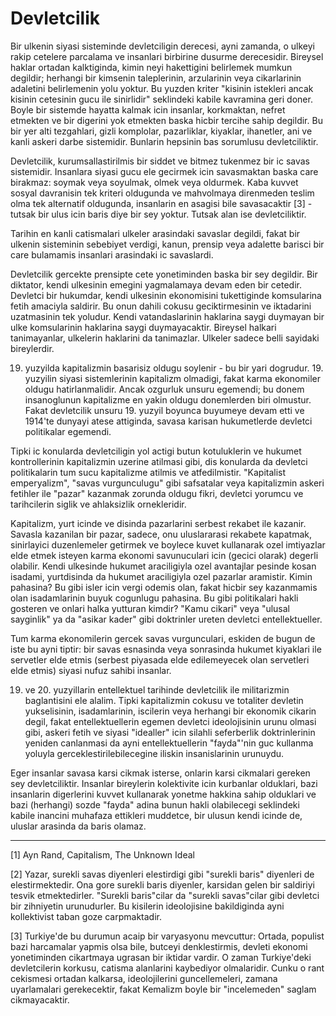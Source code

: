 # Devletcilik

Bir ulkenin siyasi sisteminde devletciligin derecesi, ayni zamanda, o
ulkeyi rakip cetelere parcalama ve insanlari birbirine dusurme
derecesidir. Bireysel haklar ortadan kalktiginda, kimin neyi
hakettigini belirlemek mumkun degildir; herhangi bir kimsenin
taleplerinin, arzularinin veya cikarlarinin adaletini belirlemenin
yolu yoktur. Bu yuzden kriter "kisinin istekleri ancak kisinin
cetesinin gucu ile sinirlidir" seklindeki kabile kavramina geri
doner. Boyle bir sistemde hayatta kalmak icin insanlar, korkmaktan,
nefret etmekten ve bir digerini yok etmekten baska hicbir tercihe
sahip degildir. Bu bir yer alti tezgahlari, gizli komplolar,
pazarliklar, kiyaklar, ihanetler, ani ve kanli askeri darbe
sistemidir. Bunlarin hepsinin bas sorumlusu devletciliktir.

Devletcilik, kurumsallastirilmis bir siddet ve bitmez tukenmez bir ic
savas sistemidir. Insanlara siyasi gucu ele gecirmek icin savasmaktan
baska care birakmaz: soymak veya soyulmak, olmek veya oldurmek. Kaba
kuvvet sosyal davranisin tek kriteri oldugunda ve mahvolmaya
direnmeden teslim olma tek alternatif oldugunda, insanlarin en asagisi
bile savasacaktir [3] - tutsak bir ulus icin baris diye bir sey
yoktur. Tutsak alan ise devletciliktir.

Tarihin en kanli catismalari ulkeler arasindaki savaslar degildi,
fakat bir ulkenin sisteminin sebebiyet verdigi, kanun, prensip veya
adalette barisci bir care bulamamis insanlari arasindaki ic
savaslardi.

Devletcilik gercekte prensipte cete yonetiminden baska bir sey
degildir. Bir diktator, kendi ulkesinin emegini yagmalamaya devam eden
bir cetedir. Devletci bir hukumdar, kendi ulkesinin ekonomisini
tukettiginde komsularina fetih amaciyla saldirir. Bu onun dahili
cokusu geciktirmesinin ve iktadarini uzatmasinin tek yoludur. Kendi
vatandaslarinin haklarina saygi duymayan bir ulke komsularinin
haklarina saygi duymayacaktir. Bireysel halkari tanimayanlar,
ulkelerin haklarini da tanimazlar. Ulkeler sadece belli sayidaki
bireylerdir.

19. yuzyilda kapitalizmin basarisiz oldugu soylenir - bu bir yari
dogrudur. 19. yuzyilin siyasi sistemlerinin kapitalizm olmadigi, fakat
karma ekonomiler oldugu hatirlanmalidir. Ancak ozgurluk unsuru
egemendi; bu donem insanoglunun kapitalizme en yakin oldugu
donemlerden biri olmustur. Fakat devletcilik unsuru 19. yuzyil boyunca
buyumeye devam etti ve 1914'te dunyayi atese attiginda, savasa karisan
hukumetlerde devletci politikalar egemendi.

Tipki ic konularda devletciligin yol actigi butun kotuluklerin ve
hukumet kontrollerinin kapitalizmin uzerine atilmasi gibi, dis
konularda da devletci politikalarin tum sucu kapitalizme atilmis ve
atfedilmistir. "Kapitalist emperyalizm", "savas vurgunculugu" gibi
safsatalar veya kapitalizmin askeri fetihler ile "pazar" kazanmak
zorunda oldugu fikri, devletci yorumcu ve tarihcilerin siglik ve
ahlaksizlik ornekleridir.

Kapitalizm, yurt icinde ve disinda pazarlarini serbest rekabet ile
kazanir. Savasla kazanilan bir pazar, sadece, onu uluslararasi
rekabete kapatmak, sinirlayici duzenlemeler getirmek ve boylece kuvet
kullanarak ozel imtiyazlar elde etmek isteyen karma ekonomi
savunuculari icin (gecici olarak) degerli olabilir. Kendi ulkesinde
hukumet araciligiyla ozel avantajlar pesinde kosan isadami,
yurtdisinda da hukumet araciligiyla ozel pazarlar aramistir. Kimin
pahasina? Bu gibi isler icin vergi odemis olan, fakat hicbir sey
kazanmamis olan isadamlarinin buyuk cogunlugu pahasina. Bu gibi
politikalari hakli gosteren ve onlari halka yutturan kimdir? "Kamu
cikari" veya "ulusal sayginlik" ya da "asikar kader" gibi doktrinler
ureten devletci entellektueller.

Tum karma ekonomilerin gercek savas vurgunculari, eskiden de bugun de
iste bu ayni tiptir: bir savas esnasinda veya sonrasinda hukumet
kiyaklari ile servetler elde etmis (serbest piyasada elde edilemeyecek
olan servetleri elde etmis) siyasi nufuz sahibi insanlar.

19. ve 20. yuzyillarin entellektuel tarihinde devletcilik ile
militarizmin baglantisini ele alalim. Tipki kapitalizmin cokusu ve
totaliter devletin yukselisinin, isadamlarinin, iscilerin veya
herhangi bir ekonomik cikarin degil, fakat entellektuellerin egemen
devletci ideolojisinin urunu olmasi gibi, askeri fetih ve siyasi
"idealler" icin silahli seferberlik doktrinlerinin yeniden canlanmasi
da ayni entellektuellerin "fayda"'nin guc kullanma yoluyla
gerceklestirilebilecegine iliskin insanislarinin urunuydu.

Eger insanlar savasa karsi cikmak isterse, onlarin karsi cikmalari
gereken sey devletciliktir. Insanlar bireylerin kolektivite icin
kurbanlar olduklari, bazi insanlarin digerlerini kuvvet kullanarak
yonetme hakkina sahip olduklari ve bazi (herhangi) sozde "fayda" adina
bunun hakli olabilecegi seklindeki kabile inancini muhafaza ettikleri
muddetce, bir ulusun kendi icinde de, uluslar arasinda da baris
olamaz.

---

[1] Ayn Rand, Capitalism, The Unknown Ideal

[2] Yazar, surekli savas diyenleri elestirdigi gibi "surekli baris"
diyenleri de elestirmektedir. Ona gore surekli baris diyenler,
karsidan gelen bir saldiriyi tesvik etmektedirler. "Surekli
baris"cilar da "surekli savas"cilar gibi devletci bir zihniyetin
urunudurler. Bu kisilerin ideolojisine bakildiginda ayni kollektivist
taban goze carpmaktadir.

[3] Turkiye'de bu durumun acaip bir varyasyonu mevcuttur: Ortada, populist bazi harcamalar yapmis olsa bile, butceyi denklestirmis, devleti ekonomi yonetiminden cikartmaya ugrasan bir iktidar vardir. O zaman Turkiye'deki devletcilerin korkusu, catisma alanlarini kaybediyor olmalaridir. Cunku o rant cekismesi ortadan kalkarsa, ideolojilerini guncellemeleri, zamana uyarlamalari gerekecektir, fakat Kemalizm boyle bir "incelemeden" saglam cikmayacaktir.
